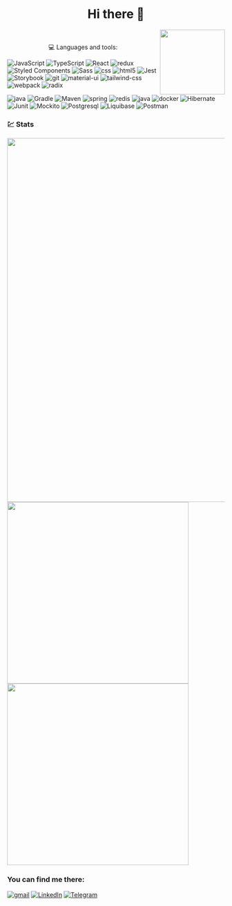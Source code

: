 <h1 align=center> Hi there 👋</h1>

<div>
 &nbsp &nbsp
<img align="right"  src="https://i.giphy.com/media/v1.Y2lkPTc5MGI3NjExOHVyeGgxaHRodnBnZzNoMnJqb3NsanRneXJ6MGlqeXhtemE3ajNwayZlcD12MV9pbnRlcm5hbF9naWZfYnlfaWQmY3Q9cw/pI4ppLj8eZV9jdlPCY/giphy.gif" width="150">
</div>

<p align="center"> 💻 Languages and tools: </p>

<p>
  <img alt="JavaScript" src="https://img.shields.io/badge/JavaScript-F7DF1E?style=flat-square&logo=javascript&logoColor=black" />
   <img alt="TypeScript" src="https://img.shields.io/badge/TypeScript-007ACC?style=flat-square&logo=typescript&logoColor=white" />
  <img alt="React" src="https://img.shields.io/badge/-React-45b8d8?style=flat-square&logo=react&logoColor=white" />
  <img alt="redux" src="https://img.shields.io/badge/-Redux-764ABC?style=flat-square&logo=redux&logoColor=white" />
  <img alt="Styled Components" src="https://img.shields.io/badge/-Styled_Components-db7092?style=flat-square&logo=styled-components&logoColor=white" />
  <img alt="Sass" src="https://img.shields.io/badge/-Sass-CC6699?style=flat-square&logo=sass&logoColor=white" />
  <img alt="css" src="https://img.shields.io/badge/-CSS-017dc8?style=flat-square&logo=css3&logoColor=white" />
  <img alt="html5" src="https://img.shields.io/badge/-HTML5-E34F26?style=flat-square&logo=html5&logoColor=white" />
  <img alt="Jest" src="https://img.shields.io/badge/-Jest-c53d17?style=flat-square&logo=jest&logoColor=white" />
  <img alt="Storybook" src="https://img.shields.io/badge/-Storybook-f1618c?style=flat-square&logo=storybook&logoColor=white" />
  <img alt="git" src="https://img.shields.io/badge/-Git-F05032?style=flat-square&logo=git&logoColor=white" />
  <img alt="material-ui" src="https://img.shields.io/badge/Material--UI-grey?logo=mui&logoColor=white" />
  <img alt="tailwind-css" src="https://img.shields.io/badge/Tailwind_CSS-38B2AC?style=flat-square&logo=tailwind-css&logoColor=white" />
  <img alt="webpack" src="https://img.shields.io/badge/WebPack-blue?logo=WebPack&logoColor=white" />
  <img alt="radix" src="https://img.shields.io/badge/Radix-gren?logo=radixui&logoColor=white" />
</p>
<p>
  <img alt="java" src="https://img.shields.io/badge/Java-764ABC"/>
 <img alt="Gradle" src="https://img.shields.io/badge/Gradle-white?logo=Gradle&logoColor=grey"/>
 <img alt="Maven" src="https://img.shields.io/badge/Maven-gray?logo=apachemaven&logoColor=white"/>
   <img alt="spring" src="https://img.shields.io/badge/Spring-green?logo=spring&logoColor=white"/>
  <img alt="redis" src="https://img.shields.io/badge/Redis-yellow?logo=redis"/>
  <img alt="java" src="https://img.shields.io/badge/Kafka-red?logo=apachekafka"/>
  <img alt="docker" src="https://img.shields.io/badge/Docker-blue?logo=Docker"/>
 <img alt="Hibernate" src="https://img.shields.io/badge/Hibernate-grey?logo=hibernate&logoColor=white"/>
 <img alt="Junit" src="https://img.shields.io/badge/JUnit-orange?logo=junit5&logoColor=white"/>
 <img alt="Mockito" src="https://img.shields.io/badge/Mockito-orange?logo=Mockito&logoColor=white"/>
  <img alt="Postgresql" src="https://img.shields.io/badge/Postgresql-white?logo=postgresql&logoColor=grey"/>
   <img alt="Liquibase" src="https://img.shields.io/badge/Liquibase-red?logo=liquibase&logoColor=white"/>
  <img alt="Postman" src="https://img.shields.io/badge/Postman-f1618c?logo=postman&logoColor=white"/>
</p>

### 💹 Stats
<div id="stat" align="left">
  <img src="https://github-profile-summary-cards.vercel.app/api/cards/profile-details?username=SiarheiHaurylchyk&theme=transparent" width="842" alt=""/>
  <img src="https://github-profile-summary-cards.vercel.app/api/cards/most-commit-language?username=SiarheiHaurylchyk&theme=transparent" width="420" alt=""/>
  <img src="https://github-profile-summary-cards.vercel.app/api/cards/stats?username=SiarheiHaurylchyk&theme=transparent" width="420" alt=""/>
</div>

### You can find me there:

[![gmail](https://img.shields.io/badge/-mail-282c34?style=for-the-badge&logo=gmail)][gmail]
[![LinkedIn](https://img.shields.io/badge/-LinkedIn-282c34?style=for-the-badge&logo=LinkedIn&logoColor=blue)][linkedin]
[![Telegram](https://img.shields.io/badge/-Telegram-282c34?style=for-the-badge&logo=Telegram)][telegram]







[gmail]: sggavrilchik@gmail.com
[linkedin]: https://www.linkedin.com/in/siarhei-haurylchyk-865833247/
[telegram]: https://t.me/siarheihaurylchyk

